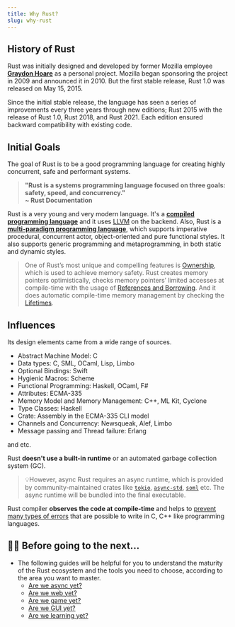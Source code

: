 ```yaml
---
title: Why Rust?
slug: why-rust
---
```


## History of Rust
Rust was initially designed and developed by former Mozilla employee **[Graydon Hoare](https://github.com/graydon)** as a personal project. Mozilla began sponsoring the project in 2009 and announced it in 2010. But the first stable release, Rust 1.0 was released on May 15, 2015.

Since the initial stable release, the language has seen a series of improvements every three years through new editions; Rust 2015 with the release of Rust 1.0, Rust 2018, and Rust 2021. Each edition ensured backward compatibility with existing code.

## Initial Goals
The goal of Rust is to be a good programming language for creating highly concurrent, safe and performant systems.

> **"Rust is a systems programming language focused on three goals: safety, speed, and concurrency."
> </br>~ Rust Documentation**

Rust is a very young and very modern language. It's a **[compiled programming language](https://en.wikipedia.org/wiki/Compiled_language)** and it uses [LLVM](https://en.wikipedia.org/wiki/LLVM) on the backend. Also, Rust is a **[multi-paradigm programming language](https://en.wikipedia.org/wiki/Comparison_of_multi-paradigm_programming_languages)**, which supports imperative procedural, concurrent actor, object-oriented and pure functional styles. It also supports generic programming and metaprogramming, in both static and dynamic styles.

> One of Rust’s most unique and compelling features is [Ownership](/docs/ownership), which is used to achieve memory safety. Rust creates memory pointers optimistically, checks memory pointers’ limited accesses at compile-time with the usage of [References and Borrowing](/docs/borrowing). And it does automatic compile-time memory management by checking the [Lifetimes](/docs/lifetimes).

## Influences
Its design elements came from a wide range of sources.

- Abstract Machine Model: C
- Data types: C, SML, OCaml, Lisp, Limbo
- Optional Bindings: Swift
- Hygienic Macros: Scheme
- Functional Programming: Haskell, OCaml, F\#
- Attributes: ECMA-335
- Memory Model and Memory Management: C++, ML Kit, Cyclone
- Type Classes: Haskell
- Crate: Assembly in the ECMA-335 CLI model
- Channels and Concurrency: Newsqueak, Alef, Limbo
- Message passing and Thread failure: Erlang

and etc.


Rust **doesn't use a built-in runtime** or an automated garbage collection system \(GC\).

> 💡However, async Rust requires an async runtime, which is provided by community-maintained crates like [`tokio`](https://github.com/tokio-rs/tokio), [`async-std`](https://github.com/async-rs/async-std), [`soml`](https://github.com/smol-rs/smol) etc. The async runtime will be bundled into the final executable.

Rust compiler **observes the code at compile-time** and helps to [prevent many types of errors](https://doc.rust-lang.org/error-index.html) that are possible to write in C, C++ like programming languages.

## 👨‍🏫 Before going to the next...

- The following guides will be helpful for you to understand the maturity of the Rust ecosystem and the tools you need to choose, according to the area you want to master.
  - [Are we async yet?](https://areweasyncyet.rs/)
  - [Are we web yet?](http://www.arewewebyet.org/)
  - [Are we game yet?](http://arewegameyet.com/)
  - [Are we GUI yet?](https://areweguiyet.com/)
  - [Are we learning yet?](http://www.arewelearningyet.com/)
